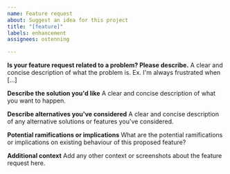 ```yaml
---
name: Feature request
about: Suggest an idea for this project
title: "[feature]"
labels: enhancement
assignees: ostenning

---
```


**Is your feature request related to a problem? Please describe.**
A clear and concise description of what the problem is. Ex. I'm always frustrated when [...]

**Describe the solution you'd like**
A clear and concise description of what you want to happen.

**Describe alternatives you've considered**
A clear and concise description of any alternative solutions or features you've considered.

**Potential ramifications or implications**
What are the potential ramifications or implications on existing behaviour of this proposed feature?
 
**Additional context**
Add any other context or screenshots about the feature request here.
